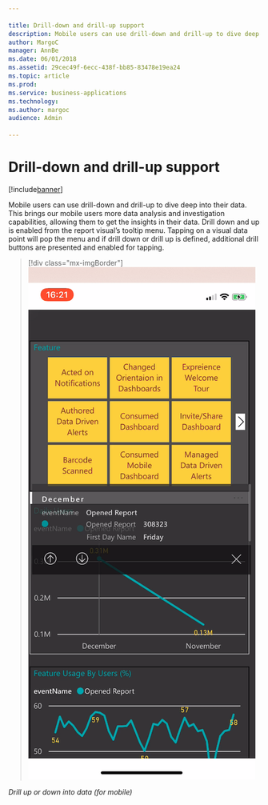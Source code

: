 ```yaml
---

title: Drill-down and drill-up support
description: Mobile users can use drill-down and drill-up to dive deep into their data.
author: MargoC
manager: AnnBe
ms.date: 06/01/2018
ms.assetid: 29cec49f-6ecc-438f-bb85-83478e19ea24
ms.topic: article
ms.prod: 
ms.service: business-applications
ms.technology: 
ms.author: margoc
audience: Admin

---
```

#  Drill-down and drill-up support




[!include[banner](../../../includes/banner.md)]

Mobile users can use drill-down and drill-up to dive deep into their data. This
brings our mobile users more data analysis and investigation capabilities,
allowing them to get the insights in their data. Drill down and up is enabled
from the report visual’s tooltip menu. Tapping on a visual data point will pop
the menu and if drill down or drill up is defined, additional drill buttons are
presented and enabled for tapping.

> [!div class="mx-imgBorder"] 
> ![A mobile screenshot demonstrating how a user can drill up or down into data](media/drill-down-drill-up-support-1.png "A mobile screenshot demonstrating how a user can drill up or down into data")
<!-- Picture 2 -->


*Drill up or down into data (for mobile)*
